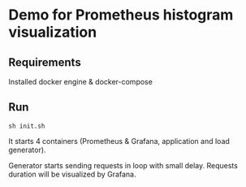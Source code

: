 # Demo for Prometheus histogram visualization

## Requirements
Installed docker engine & docker-compose

## Run
```shell
sh init.sh
```

It starts 4 containers (Prometheus & Grafana, application and load generator).

Generator starts sending requests in loop with small delay.
Requests duration will be visualized by Grafana.